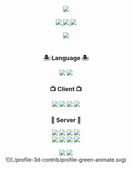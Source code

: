 <div align="center">
  <img src="https://capsule-render.vercel.app/api?type=wave&color=auto&height=300&section=header&text=Pinomaker&fontSize=90" />
  <br />
  <br />
  <a href = "https://www.instagram.com/pino._.hoo/">
    <img src="https://img.shields.io/badge/instagram-purple?style=flat-square&logo=Instagram&logoColor=white"/>
  </a>
  <a href = "https://pinomaker.com/">
    <img src="https://img.shields.io/badge/Blog-orange?style=flat-square&logo=Blogger&logoColor=white"/>
  </a>
  <a href = "https://invincible-governor-a3a.notion.site/41ed73f2603146478d3f2dbf13043e93">
    <img src ="https://img.shields.io/badge/Profile-%23C21325?style=flat-square&logo=Notion&logoColor=white" />
  </a>
<!--   <p>🌏 서비스 관점에서 개발하고자 노력하는 서비스 개발자 입니다. 🌏</p>
  <br />
  <p>💻 효율을 중시하고자 노력하는 서비스 개발자 입니다. 💻</p>
  <br />
  <p>📈 성장을 중요하게 생각하는 서비스 개발자 입니다. 📈</p>
  <br />
  <p>👩‍👩‍👧 다양한 경험을 통해 협업을 중시하는 서비스 개발자 입니다. 👩‍👩‍👧</p>
  <br />
  <br /> -->
<!--   <img src="https://server.dooboo.io/github-stats-advanced/pinomaker-hoo" height="400px" /> -->
  <br />  
  <br />
<!--   <span>
    <img src="https://github-readme-stats.vercel.app/api?username=pinomaker-hoo" />
  </span> -->
  <span>
    <img src="https://github-readme-stats.vercel.app/api/top-langs/?username=pinomaker-hoo&langs_count=2&theme=dark" />
  </span>
  <br />
  <br />
  <span>
    <h3>🏝️ Language 🏝️</h3>
    <img src= "https://img.shields.io/badge/JavaScript-F4D53E?style=flat-square&logo=JavaScript&logoColor=white"/>
    <img src= "https://img.shields.io/badge/Typescript-%23007ACC.svg?style=flat-square&logo=TypeScript&logoColor=white"/>
    <h3>📺 Client 📺</h3>
    <img src ="https://img.shields.io/badge/React-blue?style=flat-square&logo=React&logoColor=white"/>   
    <img src ="https://img.shields.io/badge/React Native-blue?style=flat-square&logo=React&logoColor=white"/>   
    <img src ="https://img.shields.io/badge/Redux-purple?style=flat-square&logo=Redux&logoColor=white"/>
    <img src ="https://img.shields.io/badge/Next.js-blue?style=flat-square&logo=Next.js&logoColor=white" />
  </span>
  <span>
    <h3>💾 Server 💾</h3>
    <img src= "https://img.shields.io/badge/NodeJS-31B025?style=flat-square&logo=Node.js&logoColor=white"/>
    <img src ="https://img.shields.io/badge/Express-grey.svg?style=flat-square&logo=Express&logoColor=white"/> 
    <img src ="https://img.shields.io/badge/NestJS-%23E0234E.svg?style=flat-square&logo=nestjs&logoColor=white"/>
    <img src ="https://img.shields.io/badge/Spring-green?style=flat-square&logo=Spring&logoColor=white" />
    <br />
    <img src ="https://img.shields.io/badge/Sequelize-blue?style=flat-square&logo=Sequelize&logoColor=white" />
    <img src ="https://img.shields.io/badge/Typeorm-blue?style=flat-square&logo=Sequelize&logoColor=white" />
    <img src ="https://img.shields.io/badge/JPA-green?style=flat-square&logo=Jameson&logoColor=white" />
    <img src ="https://img.shields.io/badge/Mybatis-purple?style=flat-square&logo=Jameson&logoColor=white" />
    <br />
    <br />
    <img src ="https://img.shields.io/badge/MySQL-orange.svg?style=flat-square&logo=mysql&logoColor=white" /> 
    <img src ="https://img.shields.io/badge/AWS-orange.svg?style=flat-square&logo=Amazon AWS&logoColor=white" /> 
  </span>
  <br />
  ![](./profile-3d-contrib/profile-green-animate.svg)
</div>
